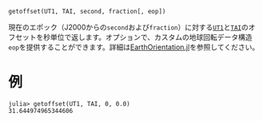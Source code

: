 ```
getoffset(UT1, TAI, second, fraction[, eop])
```

現在のエポック（J2000からの`second`および`fraction`）に対する[`UT1`](@ref)と[`TAI`](@ref)のオフセットを秒単位で返します。オプションで、カスタムの地球回転データ構造`eop`を提供することができます。詳細は[EarthOrientation.jl](https://github.com/JuliaAstro/EarthOrientation.jl)を参照してください。

# 例

```jldoctest; setup = :(using AstroTime; AstroTime.load_test_eop())
julia> getoffset(UT1, TAI, 0, 0.0)
31.644974965344606
```
